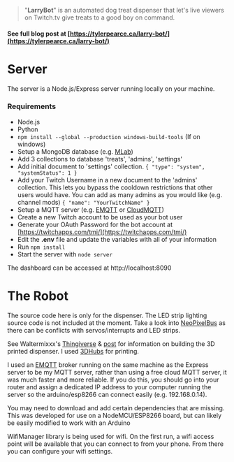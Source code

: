 >"**LarryBot**" is an automated dog treat dispenser that let's live viewers on Twitch.tv give treats to a good boy on command.

#### See full blog post at [https://tylerpearce.ca/larry-bot/](https://tylerpearce.ca/larry-bot/)

# Server 
The server is a Node.js/Express server running locally on your machine. 

### Requirements

- Node.js
- Python
- `npm install --global --production windows-build-tools` (If on windows)
- Setup a MongoDB database (e.g. [MLab](https://mlab.com))
- Add 3 collections to database 'treats', 'admins', 'settings'
- Add initial document to 'settings' collection. 
`{
    "type": "system",
    "systemStatus": 1
}`
- Add your Twitch Username in a new document to the 'admins' collection. This lets you bypass the cooldown restrictions that other users would have. You can add as many admins as you would like (e.g. channel mods)
`{
    "name": "YourTwitchName"
}`
- Setup a MQTT server (e.g. [EMQTT](http://emqtt.io) or [CloudMQTT](https://cloudmqtt.com)) 
- Create a new Twitch account to be used as your bot user
- Generate your OAuth Password for the bot account at [https://twitchapps.com/tmi/](https://twitchapps.com/tmi/)
- Edit the **.env** file and update the variables with all of your information
- Run `npm install` 
- Start the server with `node server`

The dashboard can be accessed at http://localhost:8090

# The Robot

The source code here is only for the dispenser. The LED strip lighting source code is not included at the moment. Take a look into [NeoPixelBus](https://github.com/Makuna/NeoPixelBus) as there can be conflicts with servos/interrupts and LED strips.

See Waltermixxx's [Thingiverse](https://www.thingiverse.com/thing:2187877/files) & [post](https://www.raspberrypi.org/forums/viewtopic.php?t=179424) for information on building the 3D printed dispenser. I used [3DHubs](https://3dhubs.com) for printing.

I used an [EMQTT](http://emqtt.io) broker running on the same machine as the Express server to be my MQTT server, rather than using a free cloud MQTT server, it was much faster and more reliable. If you do this, you should go into your router and assign a dedicated IP address to your computer running the server so the arduino/esp8266 can connect easily (e.g. 192.168.0.14).

You may need to download and add certain dependencies that are missing. This was developed for use on a NodeMCU/ESP8266 board, but can likely be easily modified to work with an Arduino

WifiManager library is being used for wifi. On the first run, a wifi access point will be available that you can connect to from your phone. From there you can configure your wifi settings.
